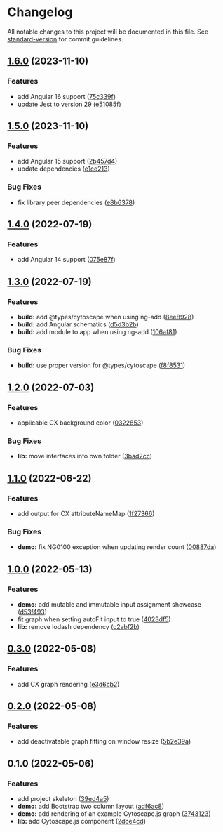 # Changelog

All notable changes to this project will be documented in this file. See [standard-version](https://github.com/conventional-changelog/standard-version) for commit guidelines.

## [1.6.0](https://github.com/9von10/ngx-cytoscapejs/compare/v1.5.0...v1.6.0) (2023-11-10)


### Features

* add Angular 16 support ([75c339f](https://github.com/9von10/ngx-cytoscapejs/commit/75c339f895604fd9ba8e29cb8f7453f0b3d58bc8))
* update Jest to version 29 ([e51085f](https://github.com/9von10/ngx-cytoscapejs/commit/e51085f4c2dc64d5540df089c6b213401bc3c266))

## [1.5.0](https://github.com/9von10/ngx-cytoscapejs/compare/v1.4.0...v1.5.0) (2023-11-10)


### Features

* add Angular 15 support ([2b457d4](https://github.com/9von10/ngx-cytoscapejs/commit/2b457d49b7205f9740ef783e68176652a0e371a0))
* update dependencies ([e1ce213](https://github.com/9von10/ngx-cytoscapejs/commit/e1ce213fc14d5e4c610ce08e2321ff9549d7d533))


### Bug Fixes

* fix library peer dependencies ([e8b6378](https://github.com/9von10/ngx-cytoscapejs/commit/e8b637873684212f478ff19ce74babb2cf2ee68b))

## [1.4.0](https://github.com/9von10/ngx-cytoscapejs/compare/v1.3.0...v1.4.0) (2022-07-19)


### Features

* add Angular 14 support ([075e87f](https://github.com/9von10/ngx-cytoscapejs/commit/075e87f8315560d820155d590912666b8e64562f))

## [1.3.0](https://github.com/9von10/ngx-cytoscapejs/compare/v1.2.0...v1.3.0) (2022-07-19)


### Features

* **build:** add @types/cytoscape when using ng-add ([8ee8928](https://github.com/9von10/ngx-cytoscapejs/commit/8ee89286e7ef09c1afe7072562ca3b358cf266f7))
* **build:** add Angular schematics ([d5d3b2b](https://github.com/9von10/ngx-cytoscapejs/commit/d5d3b2b747d2092e0407c73a94c9f28972ada652))
* **build:** add module to app when using ng-add ([106af81](https://github.com/9von10/ngx-cytoscapejs/commit/106af81c2e86b5992b7d7d3cdfcc35a8511641d2))


### Bug Fixes

* **build:** use proper version for @types/cytoscape ([f8f8531](https://github.com/9von10/ngx-cytoscapejs/commit/f8f8531b87d5614252097240c5b690e67ed8dd2a))

## [1.2.0](https://github.com/9von10/ngx-cytoscapejs/compare/v1.1.0...v1.2.0) (2022-07-03)


### Features

* applicable CX background color ([0322853](https://github.com/9von10/ngx-cytoscapejs/commit/0322853bdb4b1ee58c2ee57903ac98227d00fd21))


### Bug Fixes

* **lib:** move interfaces into own folder ([3bad2cc](https://github.com/9von10/ngx-cytoscapejs/commit/3bad2cced032fd80eb194034bb35202f59fbdfb6))

## [1.1.0](https://github.com/9von10/ngx-cytoscapejs/compare/v1.0.0...v1.1.0) (2022-06-22)


### Features

* add output for CX attributeNameMap ([1f27366](https://github.com/9von10/ngx-cytoscapejs/commit/1f27366aa5d22bac992769b9e500b489c5f34c8b))


### Bug Fixes

* **demo:** fix NG0100 exception when updating render count ([00887da](https://github.com/9von10/ngx-cytoscapejs/commit/00887da7edd2d2e97e359d6fb5dcabc00ca67209))

## [1.0.0](https://github.com/9von10/ngx-cytoscapejs/compare/v0.3.0...v1.0.0) (2022-05-13)


### Features

* **demo:** add mutable and immutable input assignment showcase ([d53f493](https://github.com/9von10/ngx-cytoscapejs/commit/d53f4932ddd3a43a9324bba9c781b6449d12f487))
* fit graph when setting autoFit input to true ([4023df5](https://github.com/9von10/ngx-cytoscapejs/commit/4023df55c3e31f9549e2cf8743bf02758f406ae1))
* **lib:** remove lodash dependency ([c2abf2b](https://github.com/9von10/ngx-cytoscapejs/commit/c2abf2b9f7e708c30c77d5f815d6f07075dce16f))

## [0.3.0](https://github.com/9von10/ngx-cytoscapejs/compare/v0.2.0...v0.3.0) (2022-05-08)


### Features

* add CX graph rendering ([e3d6cb2](https://github.com/9von10/ngx-cytoscapejs/commit/e3d6cb2274c3cc6973793215165ffbce114e60aa))

## [0.2.0](https://github.com/9von10/ngx-cytoscapejs/compare/v0.1.0...v0.2.0) (2022-05-08)


### Features

* add deactivatable graph fitting on window resize ([5b2e39a](https://github.com/9von10/ngx-cytoscapejs/commit/5b2e39afaa7515000438693fdc0a997572f52c89))

## 0.1.0 (2022-05-06)


### Features

* add project skeleton ([39ed4a5](https://github.com/9von10/ngx-cytoscapejs/commit/39ed4a563610ca1220b3a40527f6079e5784c6db))
* **demo:** add Bootstrap two column layout ([adf6ac8](https://github.com/9von10/ngx-cytoscapejs/commit/adf6ac8428bd2befb6a4f9b3b3ec9d9655db2177))
* **demo:** add rendering of an example Cytoscape.js graph ([3743123](https://github.com/9von10/ngx-cytoscapejs/commit/3743123d3f4351e301d5b5d019c49325e38250cb))
* **lib:** add Cytoscape.js component ([2dce4cd](https://github.com/9von10/ngx-cytoscapejs/commit/2dce4cd3feee157201e7ae09f9925b726627eaab))
